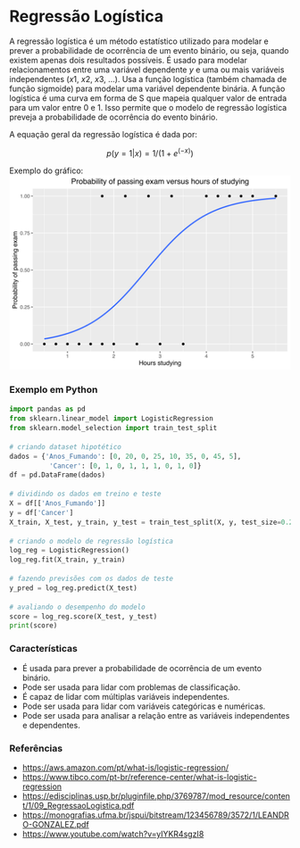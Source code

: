 # Regressão Logística

A regressão logística é um método estatístico utilizado para modelar e prever a probabilidade de ocorrência de um evento binário, ou seja, quando existem apenas dois resultados possíveis. É usado para modelar relacionamentos entre uma variável dependente $y$ e uma ou mais variáveis independentes ($x1$, $x2$, $x3$, ...). Usa a função logística (também chamada de função sigmoide) para modelar uma variável dependente binária. A função logística é uma curva em forma de S que mapeia qualquer valor de entrada para um valor entre $0$ e $1$. Isso permite que o modelo de regressão logística preveja a probabilidade de ocorrência do evento binário.

A equação geral da regressão logística é dada por:

$$p(y=1|x) = 1 / (1 + e^(-x))$$

Exemplo do gráfico:
![](arquivos/curva_reglog.png "Gráfico de exemplo de uma curva de regressão logística ajustada aos dados. A curva mostra a probabilidade de passar em um exame (variável dependente binária) versus horas de estudo (variável independente escalar).")

### Exemplo em Python
```python
import pandas as pd
from sklearn.linear_model import LogisticRegression
from sklearn.model_selection import train_test_split

# criando dataset hipotético
dados = {'Anos_Fumando': [0, 20, 0, 25, 10, 35, 0, 45, 5],
          'Cancer': [0, 1, 0, 1, 1, 1, 0, 1, 0]}
df = pd.DataFrame(dados)

# dividindo os dados em treino e teste
X = df[['Anos_Fumando']]
y = df['Cancer']
X_train, X_test, y_train, y_test = train_test_split(X, y, test_size=0.2)

# criando o modelo de regressão logística
log_reg = LogisticRegression()
log_reg.fit(X_train, y_train)

# fazendo previsões com os dados de teste
y_pred = log_reg.predict(X_test)

# avaliando o desempenho do modelo
score = log_reg.score(X_test, y_test)
print(score)
```

### Características
- É usada para prever a probabilidade de ocorrência de um evento binário.
- Pode ser usada para lidar com problemas de classificação.
- É capaz de lidar com múltiplas variáveis independentes.
- Pode ser usada para lidar com variáveis categóricas e numéricas.
- Pode ser usada para analisar a relação entre as variáveis independentes e dependentes.


### Referências

- https://aws.amazon.com/pt/what-is/logistic-regression/
- https://www.tibco.com/pt-br/reference-center/what-is-logistic-regression
- https://edisciplinas.usp.br/pluginfile.php/3769787/mod_resource/content/1/09_RegressaoLogistica.pdf
- https://monografias.ufma.br/jspui/bitstream/123456789/3572/1/LEANDRO-GONZALEZ.pdf
- https://www.youtube.com/watch?v=yIYKR4sgzI8
